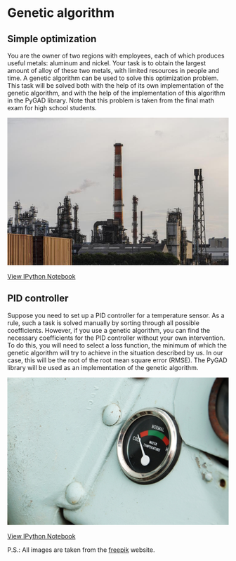 # Genetic algorithm

## Simple optimization

You are the owner of two regions with employees, each of which produces useful metals: aluminum and nickel. Your task is to obtain the largest amount of alloy of these two metals, with limited resources in people and time. A genetic algorithm can be used to solve this optimization problem. This task will be solved both with the help of its own implementation of the genetic algorithm, and with the help of the implementation of this algorithm in the PyGAD library. Note that this problem is taken from the final math exam for high school students.

![factories](resources/factories.jpg)

[View IPython Notebook](https://github.com/Omazz/genetic-algorithm/blob/main/simple_optimization.ipynb?create=1)

## PID controller
Suppose you need to set up a PID controller for a temperature sensor. As a rule, such a task is solved manually by sorting through all possible coefficients. However, if you use a genetic algorithm, you can find the necessary coefficients for the PID controller without your own intervention.
To do this, you will need to select a loss function, the minimum of which the genetic algorithm will try to achieve in the situation described by us.
In our case, this will be the root of the root mean square error (RMSE). The PyGAD library will be used as an implementation of the genetic algorithm.

![temperature_sensor](resources/temperature_sensor.jpg)

[View IPython Notebook](https://github.com/Omazz/genetic-algorithm/blob/main/pid_controller.ipynb?create=1)

P.S.:
All images are taken from the [freepik](https://www.freepik.com/) website.